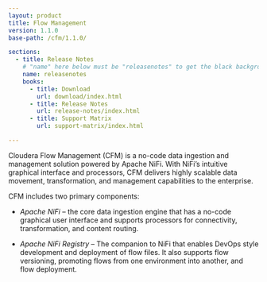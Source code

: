 ```yaml
---
layout: product
title: Flow Management
version: 1.1.0
base-path: /cfm/1.1.0/

sections:
  - title: Release Notes
    # "name" here below must be "releasenotes" to get the black background
    name: releasenotes
    books:
      - title: Download
        url: download/index.html
      - title: Release Notes
        url: release-notes/index.html
      - title: Support Matrix
        url: support-matrix/index.html

---
```


Cloudera Flow Management (CFM) is a no-code data ingestion and
management solution powered by Apache NiFi. With NiFi’s intuitive
graphical interface and processors, CFM delivers highly scalable data
movement, transformation, and management capabilities to the enterprise.

CFM includes two primary components:

- *Apache NiFi* – the core data ingestion engine that has a no-code
  graphical user interface and supports processors for connectivity,
  transformation, and content routing.

- *Apache NiFi Registry* – The companion to NiFi that enables DevOps
  style development and deployment of flow files. It also supports flow
  versioning, promoting flows from one environment into another, and
  flow deployment.
